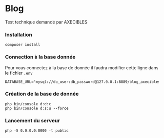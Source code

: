 # Blog

Test technique demandé par AXECIBLES

### Installation

```
composer install
```

### Connection à la base donnée

Pour vous connectez à la base de donnée il faudra modifier cette ligne dans le fichier ``.env``

```
DATABASE_URL="mysql://db_user:db_password@127.0.0.1:8889/blog_axecibles"
```

### Création de la base de donnée

```
php bin/console d:d:c
php bin/console d:s:u --force
```
### Lancement du serveur

```
php -S 0.0.0.0:8000 -t public  
```